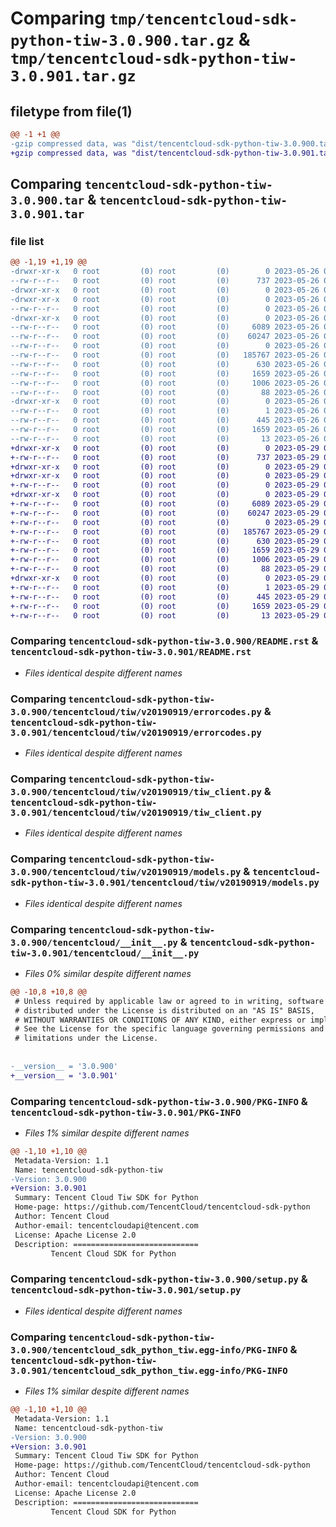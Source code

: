 # Comparing `tmp/tencentcloud-sdk-python-tiw-3.0.900.tar.gz` & `tmp/tencentcloud-sdk-python-tiw-3.0.901.tar.gz`

## filetype from file(1)

```diff
@@ -1 +1 @@
-gzip compressed data, was "dist/tencentcloud-sdk-python-tiw-3.0.900.tar", last modified: Fri May 26 02:30:08 2023, max compression
+gzip compressed data, was "dist/tencentcloud-sdk-python-tiw-3.0.901.tar", last modified: Mon May 29 02:39:15 2023, max compression
```

## Comparing `tencentcloud-sdk-python-tiw-3.0.900.tar` & `tencentcloud-sdk-python-tiw-3.0.901.tar`

### file list

```diff
@@ -1,19 +1,19 @@
-drwxr-xr-x   0 root         (0) root         (0)        0 2023-05-26 02:30:08.000000 tencentcloud-sdk-python-tiw-3.0.900/
--rw-r--r--   0 root         (0) root         (0)      737 2023-05-26 02:30:08.000000 tencentcloud-sdk-python-tiw-3.0.900/README.rst
-drwxr-xr-x   0 root         (0) root         (0)        0 2023-05-26 02:30:08.000000 tencentcloud-sdk-python-tiw-3.0.900/tencentcloud/
-drwxr-xr-x   0 root         (0) root         (0)        0 2023-05-26 02:30:08.000000 tencentcloud-sdk-python-tiw-3.0.900/tencentcloud/tiw/
--rw-r--r--   0 root         (0) root         (0)        0 2023-05-26 02:30:08.000000 tencentcloud-sdk-python-tiw-3.0.900/tencentcloud/tiw/__init__.py
-drwxr-xr-x   0 root         (0) root         (0)        0 2023-05-26 02:30:08.000000 tencentcloud-sdk-python-tiw-3.0.900/tencentcloud/tiw/v20190919/
--rw-r--r--   0 root         (0) root         (0)     6089 2023-05-26 02:30:08.000000 tencentcloud-sdk-python-tiw-3.0.900/tencentcloud/tiw/v20190919/errorcodes.py
--rw-r--r--   0 root         (0) root         (0)    60247 2023-05-26 02:30:08.000000 tencentcloud-sdk-python-tiw-3.0.900/tencentcloud/tiw/v20190919/tiw_client.py
--rw-r--r--   0 root         (0) root         (0)        0 2023-05-26 02:30:08.000000 tencentcloud-sdk-python-tiw-3.0.900/tencentcloud/tiw/v20190919/__init__.py
--rw-r--r--   0 root         (0) root         (0)   185767 2023-05-26 02:30:08.000000 tencentcloud-sdk-python-tiw-3.0.900/tencentcloud/tiw/v20190919/models.py
--rw-r--r--   0 root         (0) root         (0)      630 2023-05-26 02:30:08.000000 tencentcloud-sdk-python-tiw-3.0.900/tencentcloud/__init__.py
--rw-r--r--   0 root         (0) root         (0)     1659 2023-05-26 02:30:08.000000 tencentcloud-sdk-python-tiw-3.0.900/PKG-INFO
--rw-r--r--   0 root         (0) root         (0)     1006 2023-05-26 02:30:08.000000 tencentcloud-sdk-python-tiw-3.0.900/setup.py
--rw-r--r--   0 root         (0) root         (0)       88 2023-05-26 02:30:08.000000 tencentcloud-sdk-python-tiw-3.0.900/setup.cfg
-drwxr-xr-x   0 root         (0) root         (0)        0 2023-05-26 02:30:08.000000 tencentcloud-sdk-python-tiw-3.0.900/tencentcloud_sdk_python_tiw.egg-info/
--rw-r--r--   0 root         (0) root         (0)        1 2023-05-26 02:30:08.000000 tencentcloud-sdk-python-tiw-3.0.900/tencentcloud_sdk_python_tiw.egg-info/dependency_links.txt
--rw-r--r--   0 root         (0) root         (0)      445 2023-05-26 02:30:08.000000 tencentcloud-sdk-python-tiw-3.0.900/tencentcloud_sdk_python_tiw.egg-info/SOURCES.txt
--rw-r--r--   0 root         (0) root         (0)     1659 2023-05-26 02:30:08.000000 tencentcloud-sdk-python-tiw-3.0.900/tencentcloud_sdk_python_tiw.egg-info/PKG-INFO
--rw-r--r--   0 root         (0) root         (0)       13 2023-05-26 02:30:08.000000 tencentcloud-sdk-python-tiw-3.0.900/tencentcloud_sdk_python_tiw.egg-info/top_level.txt
+drwxr-xr-x   0 root         (0) root         (0)        0 2023-05-29 02:39:15.000000 tencentcloud-sdk-python-tiw-3.0.901/
+-rw-r--r--   0 root         (0) root         (0)      737 2023-05-29 02:39:15.000000 tencentcloud-sdk-python-tiw-3.0.901/README.rst
+drwxr-xr-x   0 root         (0) root         (0)        0 2023-05-29 02:39:15.000000 tencentcloud-sdk-python-tiw-3.0.901/tencentcloud/
+drwxr-xr-x   0 root         (0) root         (0)        0 2023-05-29 02:39:15.000000 tencentcloud-sdk-python-tiw-3.0.901/tencentcloud/tiw/
+-rw-r--r--   0 root         (0) root         (0)        0 2023-05-29 02:39:15.000000 tencentcloud-sdk-python-tiw-3.0.901/tencentcloud/tiw/__init__.py
+drwxr-xr-x   0 root         (0) root         (0)        0 2023-05-29 02:39:15.000000 tencentcloud-sdk-python-tiw-3.0.901/tencentcloud/tiw/v20190919/
+-rw-r--r--   0 root         (0) root         (0)     6089 2023-05-29 02:39:15.000000 tencentcloud-sdk-python-tiw-3.0.901/tencentcloud/tiw/v20190919/errorcodes.py
+-rw-r--r--   0 root         (0) root         (0)    60247 2023-05-29 02:39:15.000000 tencentcloud-sdk-python-tiw-3.0.901/tencentcloud/tiw/v20190919/tiw_client.py
+-rw-r--r--   0 root         (0) root         (0)        0 2023-05-29 02:39:15.000000 tencentcloud-sdk-python-tiw-3.0.901/tencentcloud/tiw/v20190919/__init__.py
+-rw-r--r--   0 root         (0) root         (0)   185767 2023-05-29 02:39:15.000000 tencentcloud-sdk-python-tiw-3.0.901/tencentcloud/tiw/v20190919/models.py
+-rw-r--r--   0 root         (0) root         (0)      630 2023-05-29 02:39:15.000000 tencentcloud-sdk-python-tiw-3.0.901/tencentcloud/__init__.py
+-rw-r--r--   0 root         (0) root         (0)     1659 2023-05-29 02:39:15.000000 tencentcloud-sdk-python-tiw-3.0.901/PKG-INFO
+-rw-r--r--   0 root         (0) root         (0)     1006 2023-05-29 02:39:15.000000 tencentcloud-sdk-python-tiw-3.0.901/setup.py
+-rw-r--r--   0 root         (0) root         (0)       88 2023-05-29 02:39:15.000000 tencentcloud-sdk-python-tiw-3.0.901/setup.cfg
+drwxr-xr-x   0 root         (0) root         (0)        0 2023-05-29 02:39:15.000000 tencentcloud-sdk-python-tiw-3.0.901/tencentcloud_sdk_python_tiw.egg-info/
+-rw-r--r--   0 root         (0) root         (0)        1 2023-05-29 02:39:15.000000 tencentcloud-sdk-python-tiw-3.0.901/tencentcloud_sdk_python_tiw.egg-info/dependency_links.txt
+-rw-r--r--   0 root         (0) root         (0)      445 2023-05-29 02:39:15.000000 tencentcloud-sdk-python-tiw-3.0.901/tencentcloud_sdk_python_tiw.egg-info/SOURCES.txt
+-rw-r--r--   0 root         (0) root         (0)     1659 2023-05-29 02:39:15.000000 tencentcloud-sdk-python-tiw-3.0.901/tencentcloud_sdk_python_tiw.egg-info/PKG-INFO
+-rw-r--r--   0 root         (0) root         (0)       13 2023-05-29 02:39:15.000000 tencentcloud-sdk-python-tiw-3.0.901/tencentcloud_sdk_python_tiw.egg-info/top_level.txt
```

### Comparing `tencentcloud-sdk-python-tiw-3.0.900/README.rst` & `tencentcloud-sdk-python-tiw-3.0.901/README.rst`

 * *Files identical despite different names*

### Comparing `tencentcloud-sdk-python-tiw-3.0.900/tencentcloud/tiw/v20190919/errorcodes.py` & `tencentcloud-sdk-python-tiw-3.0.901/tencentcloud/tiw/v20190919/errorcodes.py`

 * *Files identical despite different names*

### Comparing `tencentcloud-sdk-python-tiw-3.0.900/tencentcloud/tiw/v20190919/tiw_client.py` & `tencentcloud-sdk-python-tiw-3.0.901/tencentcloud/tiw/v20190919/tiw_client.py`

 * *Files identical despite different names*

### Comparing `tencentcloud-sdk-python-tiw-3.0.900/tencentcloud/tiw/v20190919/models.py` & `tencentcloud-sdk-python-tiw-3.0.901/tencentcloud/tiw/v20190919/models.py`

 * *Files identical despite different names*

### Comparing `tencentcloud-sdk-python-tiw-3.0.900/tencentcloud/__init__.py` & `tencentcloud-sdk-python-tiw-3.0.901/tencentcloud/__init__.py`

 * *Files 0% similar despite different names*

```diff
@@ -10,8 +10,8 @@
 # Unless required by applicable law or agreed to in writing, software
 # distributed under the License is distributed on an "AS IS" BASIS,
 # WITHOUT WARRANTIES OR CONDITIONS OF ANY KIND, either express or implied.
 # See the License for the specific language governing permissions and
 # limitations under the License.
 
 
-__version__ = '3.0.900'
+__version__ = '3.0.901'
```

### Comparing `tencentcloud-sdk-python-tiw-3.0.900/PKG-INFO` & `tencentcloud-sdk-python-tiw-3.0.901/PKG-INFO`

 * *Files 1% similar despite different names*

```diff
@@ -1,10 +1,10 @@
 Metadata-Version: 1.1
 Name: tencentcloud-sdk-python-tiw
-Version: 3.0.900
+Version: 3.0.901
 Summary: Tencent Cloud Tiw SDK for Python
 Home-page: https://github.com/TencentCloud/tencentcloud-sdk-python
 Author: Tencent Cloud
 Author-email: tencentcloudapi@tencent.com
 License: Apache License 2.0
 Description: ============================
         Tencent Cloud SDK for Python
```

### Comparing `tencentcloud-sdk-python-tiw-3.0.900/setup.py` & `tencentcloud-sdk-python-tiw-3.0.901/setup.py`

 * *Files identical despite different names*

### Comparing `tencentcloud-sdk-python-tiw-3.0.900/tencentcloud_sdk_python_tiw.egg-info/PKG-INFO` & `tencentcloud-sdk-python-tiw-3.0.901/tencentcloud_sdk_python_tiw.egg-info/PKG-INFO`

 * *Files 1% similar despite different names*

```diff
@@ -1,10 +1,10 @@
 Metadata-Version: 1.1
 Name: tencentcloud-sdk-python-tiw
-Version: 3.0.900
+Version: 3.0.901
 Summary: Tencent Cloud Tiw SDK for Python
 Home-page: https://github.com/TencentCloud/tencentcloud-sdk-python
 Author: Tencent Cloud
 Author-email: tencentcloudapi@tencent.com
 License: Apache License 2.0
 Description: ============================
         Tencent Cloud SDK for Python
```

